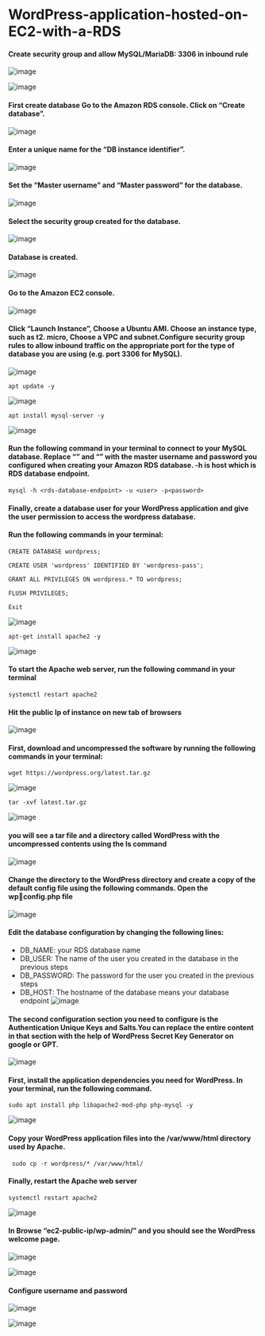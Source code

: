 # WordPress-application-hosted-on-EC2-with-a-RDS
#### Create security group and allow MySQL/MariaDB: 3306 in inbound rule

![image](https://github.com/user-attachments/assets/247af0f0-2caf-4eb1-9ba3-13498a458e81)

![image](https://github.com/user-attachments/assets/9332a993-17c1-40aa-ba8d-3716d5d10567)

#### First create database Go to the Amazon RDS console. Click on “Create database”.

![image](https://github.com/user-attachments/assets/9ba93aab-cdd0-409e-ada2-4b777cceda31)

#### Enter a unique name for the “DB instance identifier”.

![image](https://github.com/user-attachments/assets/49937a35-ac29-4e9d-a20c-782c330791a2)

#### Set the “Master username” and “Master password” for the database.

![image](https://github.com/user-attachments/assets/4aa48a9a-84c3-4a8a-a5da-83c8fa89ed79)

#### Select the security group created for the database.
![image](https://github.com/user-attachments/assets/20b36952-a870-41cc-91d8-daa0940def38)

#### Database is created.

![image](https://github.com/user-attachments/assets/9c4d3e8c-6a68-4888-8454-4cbe586fe83d)

#### Go to the Amazon EC2 console.
![image](https://github.com/user-attachments/assets/b9ecfa1d-9263-4ec6-829d-ac7e0d45787c)

#### Click “Launch Instance”, Choose a Ubuntu AMI. Choose an instance type, such as t2. micro, Choose a VPC and subnet.Configure security group rules to allow inbound traffic on the appropriate port for the type of database you are using (e.g. port 3306 for MySQL).

![image](https://github.com/user-attachments/assets/efaae09d-9769-4d5f-82e8-0a573f809585)

````
apt update -y
````

![image](https://github.com/user-attachments/assets/8d5e9a60-e955-4c2e-aa0d-d8ac584c91d5)

````
apt install mysql-server -y
````
![image](https://github.com/user-attachments/assets/a3178751-da7f-4d28-9fc7-d95d88d7a091)

#### Run the following command in your terminal to connect to your MySQL database. Replace “<user>” and “<password>” with the master username and password you configured when creating your Amazon RDS database. -h is host which is RDS database endpoint. 

````
mysql -h <rds-database-endpoint> -u <user> -p<password>
````
#### Finally, create a database user for your WordPress application and give the user permission to access the wordpress database.

#### Run the following commands in your terminal:
````
CREATE DATABASE wordpress;
````
````
CREATE USER 'wordpress' IDENTIFIED BY 'wordpress-pass';
````
````
GRANT ALL PRIVILEGES ON wordpress.* TO wordpress;
````
````
FLUSH PRIVILEGES;
````
````
Exit
````
![image](https://github.com/user-attachments/assets/e336d8ec-893e-4141-b4cc-6ff948b03b21)

````
apt-get install apache2 -y
````
![image](https://github.com/user-attachments/assets/4a250f7b-9fb2-4b4e-b1fb-6d31660f920e)

#### To start the Apache web server, run the following command in your terminal

````
systemctl restart apache2
````

#### Hit the public Ip of instance on new tab of browsers

![image](https://github.com/user-attachments/assets/b768c24c-d112-48aa-b5f2-8c43434297e1)

#### First, download and uncompressed the software by running the following commands in your terminal:

````
wget https://wordpress.org/latest.tar.gz
````
![image](https://github.com/user-attachments/assets/3d15464a-3cd1-47c6-8497-1eab34871c51)

````
tar -xvf latest.tar.gz
````

![image](https://github.com/user-attachments/assets/f390b25c-d8c0-415b-9472-3927cf663d51)

#### you will see a tar file and a directory called WordPress with the uncompressed contents using the ls command

![image](https://github.com/user-attachments/assets/8f1f6568-59d4-4504-bf38-1bfc4957fc00)

#### Change the directory to the WordPress directory and create a copy of the default config file using the following commands. Open the wpconfig.php file

![image](https://github.com/user-attachments/assets/e2187b8c-a07c-4aff-909d-ba7bc8fde4f7)

#### Edit the database configuration by changing the following lines:
- DB_NAME: your RDS database name
- DB_USER: The name of the user you created in the database in 
the previous steps
- DB_PASSWORD: The password for the user you created in the 
previous steps
- DB_HOST: The hostname of the database means your database 
endpoint
![image](https://github.com/user-attachments/assets/0facc047-fbe7-4610-aeda-5a4aed74eb02)

#### The second configuration section you need to configure is the Authentication Unique Keys and Salts.You can replace the entire content in that section with the help of WordPress Secret Key Generator on google or GPT.

![image](https://github.com/user-attachments/assets/79a09e98-2dfc-46d2-841d-09a945c716fa)

#### First, install the application dependencies you need for WordPress. In your terminal, run the following command.
````
sudo apt install php libapache2-mod-php php-mysql -y
````

![image](https://github.com/user-attachments/assets/75383d71-c55e-4a7d-a52c-a6dcc1a11af4)

#### Copy your WordPress application files into the /var/www/html directory used by Apache.
````
 sudo cp -r wordpress/* /var/www/html/
````

#### Finally, restart the Apache web server
````
systemctl restart apache2
````
![image](https://github.com/user-attachments/assets/dc5ae203-1e14-45a9-8d72-7d449efd0c31)

#### In Browse “ec2-public-ip/wp-admin/” and you should see the WordPress welcome page.

![image](https://github.com/user-attachments/assets/d125f346-f1b5-4ce3-8c3f-7f73cc5c1a43)


![image](https://github.com/user-attachments/assets/61370311-0240-40f5-8ceb-2ca3fc6a336f)

#### Configure username and password
![image](https://github.com/user-attachments/assets/903bd7f6-5fc5-4610-a065-cdff0e32a6e3)

![image](https://github.com/user-attachments/assets/f31d560c-94bc-4804-ac15-d780e6e58ae8)









